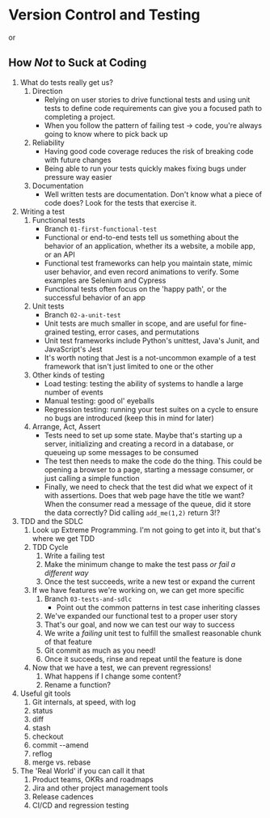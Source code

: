 # Version Control and Testing
or 
## How _Not_ to Suck at Coding

1. What do tests really get us?
    1. Direction
        - Relying on user stories to drive functional tests and using unit tests to define code requirements can give you a focused path to completing a project.
        - When you follow the pattern of failing test -> code, you're always going to know where to pick back up
    2. Reliability
        - Having good code coverage reduces the risk of breaking code with future changes
        - Being able to run your tests quickly makes fixing bugs under pressure way easier
    3. Documentation
        - Well written tests are documentation. Don't know what a piece of code does? Look for the tests that exercise it.
2. Writing a test
    1. Functional tests
        - Branch `01-first-functional-test`
        - Functional or end-to-end tests tell us something about the behavior of an application, whether its a website, a mobile app, or an API
        - Functional test frameworks can help you maintain state, mimic user behavior, and even record animations to verify. Some examples are Selenium and Cypress
        - Functional tests often focus on the 'happy path', or the successful behavior of an app
    2. Unit tests
        - Branch `02-a-unit-test`
        - Unit tests are much smaller in scope, and are useful for fine-grained testing, error cases, and permutations
        - Unit test frameworks include Python's unittest, Java's Junit, and JavaScript's Jest
        - It's worth noting that Jest is a not-uncommon example of a test framework that isn't just limited to one or the other
    3. Other kinds of testing
        - Load testing: testing the ability of systems to handle a large number of events
        - Manual testing: good ol' eyeballs
        - Regression testing: running your test suites on a cycle to ensure no bugs are introduced (keep this in mind for later)
    4. Arrange, Act, Assert
        - Tests need to set up some state. Maybe that's starting up a server, initializing and creating a record in a database, or queueing up some messages to be consumed
        - The test then needs to make the code do the thing. This could be opening a browser to a page, starting a message consumer, or just calling a simple function
        - Finally, we need to check that the test did what we expect of it with assertions. Does that web page have the title we want? When the consumer read a message of the queue, did it store the data correctly? Did calling `add_me(1,2)` return 3!?
3. TDD and the SDLC
    1. Look up Extreme Programming. I'm not going to get into it, but that's where we get TDD
    2. TDD Cycle
        1. Write a failing test
        2. Make the minimum change to make the test pass _or fail a different way_
        3. Once the test succeeds, write a new test or expand the current
    3. If we have features we're working on, we can get more specific
        1. Branch `03-tests-and-sdlc`
            - Point out the common patterns in test case inheriting classes
        2. We've expanded our functional test to a proper user story
        3. That's our goal, and now we can test our way to success
        4. We write a _failing_ unit test to fulfill the smallest reasonable chunk of that feature
        5. Git commit as much as you need!
        6. Once it succeeds, rinse and repeat until the feature is done
    4. Now that we have a test, we can prevent regressions!
        1. What happens if I change some content? 
        2. Rename a function?
4. Useful git tools
    1. Git internals, at speed, with log
    1. status 
    2. diff
    3. stash
    4. checkout
    5. commit --amend
    6. reflog
    7. merge vs. rebase
5. The 'Real World' if you can call it that
    1. Product teams, OKRs and roadmaps
    2. Jira and other project management tools
    3. Release cadences
    4. CI/CD and regression testing
